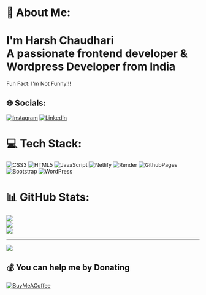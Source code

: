 # 💫 About Me:
# I'm Harsh Chaudhari<br>A passionate frontend developer & Wordpress Developer from India <br>
Fun Fact: I'm Not Funny!!!

## 🌐 Socials:
[![Instagram](https://img.shields.io/badge/Instagram-%23E4405F.svg?logo=Instagram&logoColor=white)](https://instagram.com/https://instagram.com/fizzy_the_foo) [![LinkedIn](https://img.shields.io/badge/LinkedIn-%230077B5.svg?logo=linkedin&logoColor=white)](https://linkedin.com/in/https://linkedin.com/in/harsh-chaudhari-webdevelope) 

# 💻 Tech Stack:
![CSS3](https://img.shields.io/badge/css3-%231572B6.svg?style=for-the-badge&logo=css3&logoColor=white) ![HTML5](https://img.shields.io/badge/html5-%23E34F26.svg?style=for-the-badge&logo=html5&logoColor=white) ![JavaScript](https://img.shields.io/badge/javascript-%23323330.svg?style=for-the-badge&logo=javascript&logoColor=%23F7DF1E) ![Netlify](https://img.shields.io/badge/netlify-%23000000.svg?style=for-the-badge&logo=netlify&logoColor=#00C7B7) ![Render](https://img.shields.io/badge/Render-%46E3B7.svg?style=for-the-badge&logo=render&logoColor=white) ![GithubPages](https://img.shields.io/badge/github%20pages-121013?style=for-the-badge&logo=github&logoColor=white) ![Bootstrap](https://img.shields.io/badge/bootstrap-%238511FA.svg?style=for-the-badge&logo=bootstrap&logoColor=white) ![WordPress](https://img.shields.io/badge/WordPress-%23117AC9.svg?style=for-the-badge&logo=WordPress&logoColor=white)
# 📊 GitHub Stats:
![](https://github-readme-stats.vercel.app/api?username=harsh-chaudhari-web&theme=flag-india&hide_border=false&include_all_commits=false&count_private=false)<br/>
![](https://github-readme-streak-stats.herokuapp.com/?user=harsh-chaudhari-web&theme=flag-india&hide_border=false)<br/>
![](https://github-readme-stats.vercel.app/api/top-langs/?username=harsh-chaudhari-web&theme=flag-india&hide_border=false&include_all_commits=false&count_private=false&layout=compact)

---
[![](https://visitcount.itsvg.in/api?id=harsh-chaudhari-web&icon=0&color=0)](https://visitcount.itsvg.in)

  ## 💰 You can help me by Donating
  [![BuyMeACoffee](https://img.shields.io/badge/Buy%20Me%20a%20Coffee-ffdd00?style=for-the-badge&logo=buy-me-a-coffee&logoColor=black)](https://buymeacoffee.com/https://www.buymeacoffee.com/https://www.buymeacoffee.com/itheit0805u) 

  
<!-- Proudly created with GPRM ( https://gprm.itsvg.in ) -->
